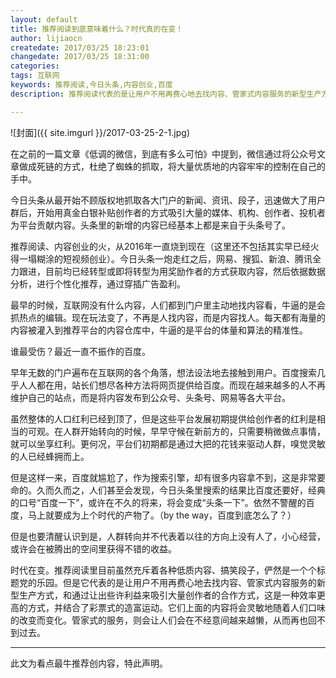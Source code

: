 ```yaml
---
layout: default
title: 推荐阅读到底意味着什么？时代真的在变！
author: lijiaocn
createdate: 2017/03/25 18:23:01
changedate: 2017/03/25 18:31:00
categories:
tags: 互联网
keywords: 推荐阅读,今日头条,内容创业,百度
description: 推荐阅读代表的是让用户不用再费心地去找内容、管家式内容服务的新型生产方式，和通过让出些许利益来吸引大量创作者的合作方式。

---
```


![封面]({{ site.imgurl }}/2017-03-25-2-1.jpg)

在之前的一篇文章《低调的微信，到底有多么可怕》中提到，微信通过将公众号文章做成死链的方式，杜绝了蜘蛛的抓取，将大量优质地的内容牢牢的控制在自己的手中。

今日头条从最开始不顾版权地抓取各大门户的新闻、资讯、段子，迅速做大了用户群后，开始用真金白银补贴创作者的方式吸引大量的媒体、机构、创作者、投机者为平台贡献内容。头条里的新增的内容已经基本上都是来自于头条号了。

推荐阅读、内容创业的火，从2016年一直烧到现在（这里还不包括其实早已经火得一塌糊涂的短视频创业）。今日头条一炮走红之后，网易、搜狐、新浪、腾讯全力跟进，目前均已经转型或即将转型为用奖励作者的方式获取内容，然后依据数据分析，进行个性化推荐，通过穿插广告盈利。

最早的时候，互联网没有什么内容，人们都到门户里主动地找内容看，牛逼的是会抓热点的编辑。现在玩法变了，不再是人找内容，而是内容找人。每天都有海量的内容被灌入到推荐平台的内容仓库中，牛逼的是平台的体量和算法的精准性。

谁最受伤？最近一直不振作的百度。

早年无数的门户遍布在互联网的各个角落，想法设法地去接触到用户。百度搜索几乎人人都在用，站长们想尽各种方法将网页提供给百度。而现在越来越多的人不再维护自己的站点，而是将内容发布到公众号、头条号、网易等各大平台。

虽然整体的人口红利已经到顶了，但是这些平台发展初期提供给创作者的红利是相当的可观。在人群开始转向的时候，早早守候在新前方的，只需要稍微做点事情，就可以坐享红利。更何况，平台们初期都是通过大把的花钱来驱动人群，嗅觉灵敏的人已经蜂拥而上。

但是这样一来，百度就尴尬了，作为搜索引擎，却有很多内容拿不到，这是非常要命的。久而久而之，人们甚至会发现，今日头条里搜索的结果比百度还要好，经典的口号“百度一下”，或许在不久的将来，将会变成“头条一下”。依然不警醒的百度，马上就要成为上个时代的产物了。（by the way，百度到底怎么了？）

但是也要清醒认识到是，人群转向并不代表着以往的方向上没有人了，小心经营，或许会在被腾出的空间里获得不错的收益。

时代在变。推荐阅读里目前虽然充斥着各种低质内容、搞笑段子，俨然是一个个标题党的乐园。但是它代表的是让用户不用再费心地去找内容、管家式内容服务的新型生产方式，和通过让出些许利益来吸引大量创作者的合作方式，这是一种效率更高的方式，并结合了彩票式的造富运动。它们上面的内容将会灵敏地随着人们口味的改变而变化。管家式的服务，则会让人们会在不经意间越来越懒，从而再也回不到过去。

---

此文为看点最牛推荐创内容，特此声明。
